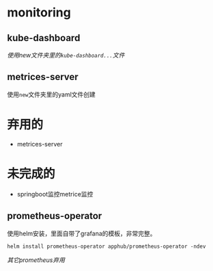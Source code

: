 # monitoring

## kube-dashboard
*使用new文件夹里的`kube-dashboard...`文件*

## metrices-server 
使用`new`文件夹里的yaml文件创建

# 弃用的
- metrices-server 


# 未完成的
- springboot监控metrice监控


## prometheus-operator
使用helm安装，里面自带了grafana的模板，非常完整。
```shell
helm install prometheus-operator apphub/prometheus-operator -ndev
```

*其它prometheus弃用*